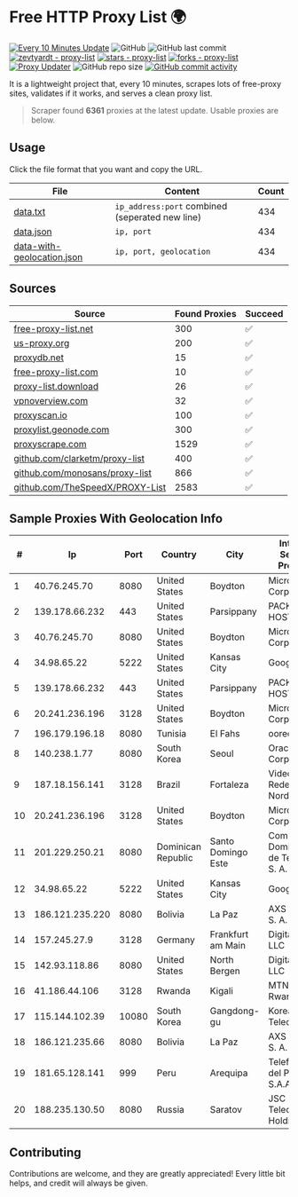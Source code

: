 
# Free HTTP Proxy List 🌍

[![Every 10 Minutes Update](https://github.com/mertguvencli/http-proxy-list/actions/workflows/main.yml/badge.svg?branch=main)](https://github.com/mertguvencli/http-proxy-list/actions/workflows/main.yml)
![GitHub](https://img.shields.io/github/license/mertguvencli/http-proxy-list)
![GitHub last commit](https://img.shields.io/github/last-commit/mertguvencli/http-proxy-list)
[![zevtyardt - proxy-list](https://img.shields.io/static/v1?label=zevtyardt&message=proxy-list&color=blue&logo=github)](https://github.com/zevtyardt/proxy-list "Go to GitHub repo")
[![stars - proxy-list](https://img.shields.io/github/stars/zevtyardt/proxy-list?style=social)](https://github.com/zevtyardt/proxy-list)
[![forks - proxy-list](https://img.shields.io/github/forks/zevtyardt/proxy-list?style=social)](https://github.com/zevtyardt/proxy-list)
[![Proxy Updater](https://github.com/zevtyardt/proxy-list/workflows/Proxy%20Updater/badge.svg)](https://github.com/zevtyardt/proxy-list/actions?query=workflow:"Proxy+Updater")
![GitHub repo size](https://img.shields.io/github/repo-size/zevtyardt/proxy-list)
[![GitHub commit activity](https://img.shields.io/github/commit-activity/m/zevtyardt/proxy-list?logo=commits)](https://github.com/zevtyardt/proxy-list/commits/main)

It is a lightweight project that, every 10 minutes, scrapes lots of free-proxy sites, validates if it works, and serves a clean proxy list.

> Scraper found **6361** proxies at the latest update. Usable proxies are below.

## Usage

Click the file format that you want and copy the URL.

|File|Content|Count|
|----|-------|-----|
|[data.txt](https://raw.githubusercontent.com/mertguvencli/http-proxy-list/main/proxy-list/data.txt)|`ip_address:port` combined (seperated new line)|434|
|[data.json](https://raw.githubusercontent.com/mertguvencli/http-proxy-list/main/proxy-list/data.json)|`ip, port`|434|
|[data-with-geolocation.json](https://raw.githubusercontent.com/mertguvencli/http-proxy-list/main/proxy-list/data-with-geolocation.json)|`ip, port, geolocation`|434|

## Sources

|Source|Found Proxies|Succeed|
|------|-------------|-------|
|[free-proxy-list.net](https://free-proxy-list.net)|300|✅|
|[us-proxy.org](https://www.us-proxy.org)|200|✅|
|[proxydb.net](http://proxydb.net)|15|✅|
|[free-proxy-list.com](https://free-proxy-list.com/?page=&port=&type%5B%5D=http&type%5B%5D=https&up_time=0&search=Search)|10|✅|
|[proxy-list.download](https://www.proxy-list.download/HTTP)|26|✅|
|[vpnoverview.com](https://vpnoverview.com/privacy/anonymous-browsing/free-proxy-servers)|32|✅|
|[proxyscan.io](https://www.proxyscan.io)|100|✅|
|[proxylist.geonode.com](https://proxylist.geonode.com/api/proxy-list?limit=300&page=1&sort_by=lastChecked&sort_type=desc&protocols=http,https)|300|✅|
|[proxyscrape.com](https://api.proxyscrape.com/v2/?request=displayproxies&protocol=http&timeout=10000&country=all&ssl=all&anonymity=all)|1529|✅|
|[github.com/clarketm/proxy-list](https://raw.githubusercontent.com/clarketm/proxy-list/master/proxy-list-raw.txt)|400|✅|
|[github.com/monosans/proxy-list](https://raw.githubusercontent.com/monosans/proxy-list/main/proxies/http.txt)|866|✅|
|[github.com/TheSpeedX/PROXY-List](https://raw.githubusercontent.com/TheSpeedX/PROXY-List/master/http.txt)|2583|✅|


## Sample Proxies With Geolocation Info

|#|Ip|Port|Country|City|Internet Service Provider|
|-|--|----|-------|----|-------------------------|
|1|40.76.245.70|8080|United States|Boydton|Microsoft Corporation|
|2|139.178.66.232|443|United States|Parsippany|PACKET-HOST|
|3|40.76.245.70|8080|United States|Boydton|Microsoft Corporation|
|4|34.98.65.22|5222|United States|Kansas City|Google LLC|
|5|139.178.66.232|443|United States|Parsippany|PACKET-HOST|
|6|20.241.236.196|3128|United States|Boydton|Microsoft Corporation|
|7|196.179.196.18|8080|Tunisia|El Fahs|ooredoo TN|
|8|140.238.1.77|8080|South Korea|Seoul|Oracle Corporation|
|9|187.18.156.141|3128|Brazil|Fortaleza|Videomar Rede Nordeste S/A|
|10|20.241.236.196|3128|United States|Boydton|Microsoft Corporation|
|11|201.229.250.21|8080|Dominican Republic|Santo Domingo Este|Compañía Dominicana de Teléfonos S. A.|
|12|34.98.65.22|5222|United States|Kansas City|Google LLC|
|13|186.121.235.220|8080|Bolivia|La Paz|AXS Bolivia S. A.|
|14|157.245.27.9|3128|Germany|Frankfurt am Main|DigitalOcean, LLC|
|15|142.93.118.86|8080|United States|North Bergen|DigitalOcean, LLC|
|16|41.186.44.106|3128|Rwanda|Kigali|MTN Rwandacell|
|17|115.144.102.39|10080|South Korea|Gangdong-gu|Korea Telecom|
|18|186.121.235.66|8080|Bolivia|La Paz|AXS Bolivia S. A.|
|19|181.65.128.141|999|Peru|Arequipa|Telefonica del Peru S.A.A.|
|20|188.235.130.50|8080|Russia|Saratov|JSC "ER-Telecom Holding"|



## Contributing

Contributions are welcome, and they are greatly appreciated! Every
little bit helps, and credit will always be given.

